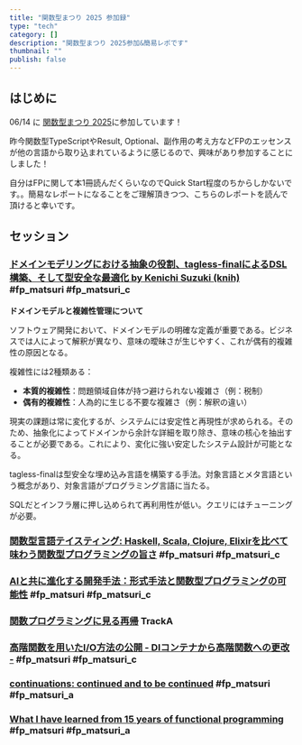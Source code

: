 ```yaml
---
title: "関数型まつり 2025 参加録"
type: "tech"
category: []
description: "関数型まつり 2025参加&簡易レポです"
thumbnail: ""
publish: false
---
```


## はじめに

06/14 に [関数型まつり 2025](https://fortee.jp/2025fp-matsuri)に参加しています！

昨今関数型TypeScriptやResult, Optional、副作用の考え方などFPのエッセンスが他の言語から取り込まれているように感じるので、興味があり参加することにしました！

自分はFPに関して本1冊読んだくらいなのでQuick Start程度のちからしかないです。。簡易なレポートになることをご理解頂きつつ、こちらのレポートを読んで頂けると幸いです。


## セッション

### [ドメインモデリングにおける抽象の役割、tagless-finalによるDSL構築、そして型安全な最適化 by Kenichi Suzuki (knih)](https://fortee.jp/2025fp-matsuri/proposal/f3a8809b-d498-4ac2-bf42-5c32ce1595ea) #fp_matsuri  #fp_matsuri_c


**ドメインモデルと複雑性管理について**

ソフトウェア開発において、ドメインモデルの明確な定義が重要である。ビジネスでは人によって解釈が異なり、意味の曖昧さが生じやすく、これが偶有的複雑性の原因となる。

複雑性には2種類ある：
- **本質的複雑性**：問題領域自体が持つ避けられない複雑さ（例：税制）
- **偶有的複雑性**：人為的に生じる不要な複雑さ（例：解釈の違い）

現実の課題は常に変化するが、システムには安定性と再現性が求められる。そのため、抽象化によってドメインから余計な詳細を取り除き、意味の核心を抽出することが必要である。これにより、変化に強い安定したシステム設計が可能となる。

tagless-finalは型安全な埋め込み言語を構築する手法。対象言語とメタ言語という概念があり、対象言語がプログラミング言語に当たる。

SQLだとインフラ層に押し込められて再利用性が低い。クエリにはチューニングが必要。













### [関数型言語テイスティング: Haskell, Scala, Clojure, Elixirを比べて味わう関数型プログラミングの旨さ](https://fortee.jp/2025fp-matsuri/proposal/f7646b8b-29b0-4ac4-8ec3-46cabaa8ef1a) #fp_matsuri  #fp_matsuri_c


### [AIと共に進化する開発手法：形式手法と関数型プログラミングの可能性](https://fortee.jp/2025fp-matsuri/proposal/56b9175d-1468-4ab0-8063-180491bb16ed) #fp_matsuri  #fp_matsuri_c


### [関数プログラミングに見る再帰](https://fortee.jp/2025fp-matsuri/proposal/034e486c-9a1c-48d7-910a-14aa82237eaa) TrackA


### [高階関数を用いたI/O方法の公開 - DIコンテナから高階関数への更改 -](https://fortee.jp/2025fp-matsuri/proposal/350e2f70-0b02-4b79-b9f6-254a9d614706) #fp_matsuri  #fp_matsuri_c


### [continuations: continued and to be continued](https://fortee.jp/2025fp-matsuri/proposal/ea9fd8fc-4ae3-40c7-8ef5-1a8041e64606) #fp_matsuri  #fp_matsuri_a


### [What I have learned from 15 years of functional programming](https://fortee.jp/2025fp-matsuri/proposal/cc680424-27f5-4fc1-8fa1-82b5df6cad20) #fp_matsuri  #fp_matsuri_a







